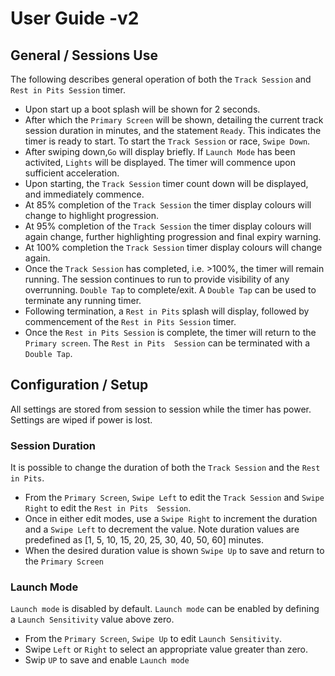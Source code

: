 # User Guide -v2

## General / Sessions Use
The following describes general operation of both the ``Track Session`` and ``Rest in Pits Session`` timer.

* Upon start up a boot splash will be shown for 2 seconds.
* After which the ``Primary Screen`` will be shown, detailing the current track session duration in minutes, and the statement ``Ready``.  This indicates the timer is ready to start.  To start the ``Track Session`` or race, ``Swipe Down``.
* After swiping down,``Go`` will display briefly.  If ``Launch Mode`` has been activited, ``Lights`` will be displayed.  The timer will commence upon sufficient acceleration.
* Upon starting, the ``Track Session`` timer count down will be displayed, and immediately commence.
* At 85% completion of the ``Track Session`` the timer display colours will change to highlight progression.
* At 95% completion of the ``Track Session`` the timer display colours will again change, further highlighting progression and final expiry warning.
* At 100% completion the ``Track Session`` timer display colours will change again.
* Once the ``Track Session`` has completed, i.e. >100%, the timer will remain running.  The session continues to run to provide visibility of any overrunning.  ``Double Tap`` to complete/exit.  A ``Double Tap`` can be used to terminate any running timer.
* Following termination, a ``Rest in Pits`` splash will display, followed by commencement of the ``Rest in Pits Session`` timer.
* Once the ``Rest in Pits Session`` is complete, the timer will return to the ``Primary screen``.  The ``Rest in Pits  Session``  can be terminated with a ``Double Tap``.

## Configuration / Setup 
All settings are stored from session to session while the timer has power.  Settings are wiped if power is lost.

### Session Duration
It is possible to change the duration of both the ``Track Session`` and the ``Rest in Pits``.

* From the ``Primary Screen``, ``Swipe Left`` to edit the ``Track Session`` and ``Swipe Right`` to edit the ``Rest in Pits  Session``.
* Once in either edit modes, use a ``Swipe Right`` to increment the duration and a ``Swipe Left`` to decrement the value.  Note duration values are predefined as [1, 5, 10, 15, 20, 25, 30, 40, 50, 60] minutes.
* When the desired duration value is shown ``Swipe Up`` to save and return to the ``Primary Screen``

### Launch Mode
``Launch mode`` is disabled by default.
``Launch mode`` can be enabled by defining a ``Launch Sensitivity`` value above zero.
* From the ``Primary Screen``, ``Swipe Up`` to edit ``Launch Sensitivity``.
* Swipe ``Left`` or ``Right`` to select an appropriate value greater than zero.
* Swip ``UP`` to save and enable ``Launch mode``
